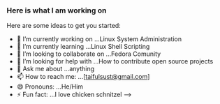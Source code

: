 ### Here is what I am working on 


Here are some ideas to get you started:

- 🔭 I’m currently working on ...Linux System Administration
- 🌱 I’m currently learning ...Linux Shell Scripting 
- 👯 I’m looking to collaborate on ...Fedora Comunity 
- 🤔 I’m looking for help with ...How to contribute open source projects 
- 💬 Ask me about ...anything 
- 📫 How to reach me: ...[taifulsust@gmail.com]
- 😄 Pronouns: ...He/Him
- ⚡ Fun fact: ...I love chicken schnitzel 
-->
